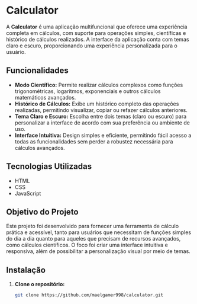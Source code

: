 # Calculator

A **Calculator** é uma aplicação multifuncional que oferece uma experiência completa em cálculos, com suporte para operações simples, científicas e histórico de cálculos realizados. A interface da aplicação conta com temas claro e escuro, proporcionando uma experiência personalizada para o usuário.

## Funcionalidades

- **Modo Científico:** Permite realizar cálculos complexos como funções trigonométricas, logaritmos, exponenciais e outros cálculos matemáticos avançados.
- **Histórico de Cálculos:** Exibe um histórico completo das operações realizadas, permitindo visualizar, copiar ou refazer cálculos anteriores.
- **Tema Claro e Escuro:** Escolha entre dois temas (claro ou escuro) para personalizar a interface de acordo com sua preferência ou ambiente de uso.
- **Interface Intuitiva:** Design simples e eficiente, permitindo fácil acesso a todas as funcionalidades sem perder a robustez necessária para cálculos avançados.

## Tecnologias Utilizadas

- HTML
- CSS
- JavaScript

## Objetivo do Projeto

Este projeto foi desenvolvido para fornecer uma ferramenta de cálculo prática e acessível, tanto para usuários que necessitam de funções simples do dia a dia quanto para aqueles que precisam de recursos avançados, como cálculos científicos. O foco foi criar uma interface intuitiva e responsiva, além de possibilitar a personalização visual por meio de temas.

## Instalação

1. **Clone o repositório:**

   ```bash
   git clone https://github.com/maelgamer998/calculator.git
